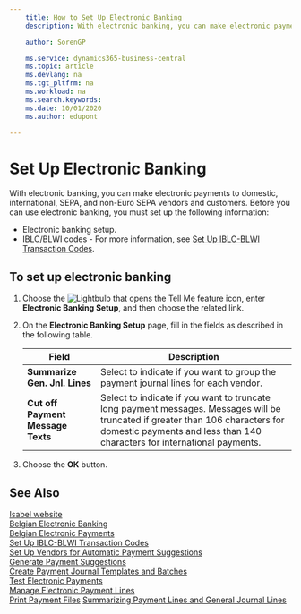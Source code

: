 ```yaml
---
    title: How to Set Up Electronic Banking
    description: With electronic banking, you can make electronic payments to domestic, international, SEPA, and non-Euro SEPA vendors and customers.

    author: SorenGP

    ms.service: dynamics365-business-central
    ms.topic: article
    ms.devlang: na
    ms.tgt_pltfrm: na
    ms.workload: na
    ms.search.keywords:
    ms.date: 10/01/2020
    ms.author: edupont

---
```

# Set Up Electronic Banking
With electronic banking, you can make electronic payments to domestic, international, SEPA, and non-Euro SEPA vendors and customers. Before you can use electronic banking, you must set up the following information:  

- Electronic banking setup.  
- IBLC/BLWI codes - For more information, see [Set Up IBLC-BLWI Transaction Codes](how-to-set-up-iblc-blwi-transaction-codes.md).  

## To set up electronic banking  

1.  Choose the ![Lightbulb that opens the Tell Me feature](../../media/ui-search/search_small.png "Tell me what you want to do") icon, enter **Electronic Banking Setup**, and then choose the related link.  
2.  On the **Electronic Banking Setup** page, fill in the fields as described in the following table.   

    |Field|Description|  
    |---------------------------------|---------------------------------------|  
    |**Summarize Gen. Jnl. Lines**|Select to indicate if you want to group the payment journal lines for each vendor.|  
    |**Cut off Payment Message Texts**|Select to indicate if you want to truncate long payment messages. Messages will be truncated if greater than 106 characters for domestic payments and less than 140 characters for international payments.|  
 
3.  Choose the **OK** button.  

## See Also  
 [Isabel website](https://go.microsoft.com/fwlink/?LinkId=210323)   
 [Belgian Electronic Banking](belgian-electronic-banking.md)   
 [Belgian Electronic Payments](belgian-electronic-payments.md)   
 [Set Up IBLC-BLWI Transaction Codes](how-to-set-up-iblc-blwi-transaction-codes.md)   
 [Set Up Vendors for Automatic Payment Suggestions](how-to-set-up-vendors-for-automatic-payment-suggestions.md)   
 [Generate Payment Suggestions](how-to-generate-payment-suggestions.md)   
 [Create Payment Journal Templates and Batches](how-to-create-payment-journal-templates-and-batches.md)   
 [Test Electronic Payments](how-to-test-electronic-payments.md)   
 [Manage Electronic Payment Lines](how-to-manage-electronic-payment-lines.md)   
 [Print Payment Files](how-to-print-payment-files.md)
 [Summarizing Payment Lines and General Journal Lines](summarizing-payment-lines-and-general-journal-lines.md)
